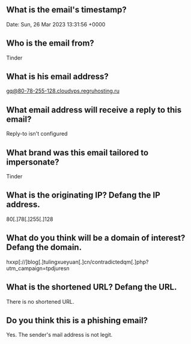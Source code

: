 ## What is the email's timestamp?
Date: Sun, 26 Mar 2023 13:31:56 +0000
## Who is the email from?
Tinder
## What is his email address?
gq@80-78-255-128.cloudvps.regruhosting.ru
## What email address will receive a reply to this email?
Reply-to isn't configured
## What brand was this email tailored to impersonate?
Tinder
## What is the originating IP? Defang the IP address.
80[.]78[.]255[.]128
## What do you think will be a domain of interest? Defang the domain.
hxxp[://]blog[.]tulingxueyuan[.]cn/contradictedqm[.]php?utm_campaign=tpdjuresn
## What is the shortened URL? Defang the URL.
There is no shortened URL.
## Do you think this is a phishing email?
Yes. The sender's mail address is not legit.